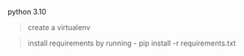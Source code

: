 python 3.10 

> create a virtualenv

> install requirements by running - pip install -r requirements.txt